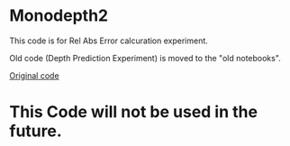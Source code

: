 # Monodepth2

This code is for Rel Abs Error calcuration experiment.

Old code (Depth Prediction Experiment) is moved to the "old notebooks".

[Original code](https://github.com/nianticlabs/monodepth2)

# This Code will not be used in the future.
